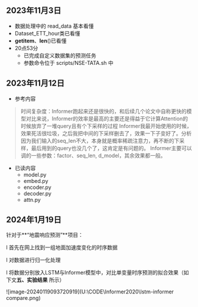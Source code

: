 ## 2023年11月3日
* 数据处理中的 read_data 基本看懂
* Dataset_ETT_hour类已看懂
* __getitem__、__len__()已看懂
* 20点53分
  * 已完成自定义数据集的预测任务
  * 参数命令位于 scripts/NSE-TATA.sh 中

## 2023年11月12日
* 参考内容
> 时间复杂度：Informer跑起来还是很快的，和后续几个论文中自称更快的模型对比来说，Informer的效率是最高的主要还是得益于它计算Attention的时候放弃了一堆query且有个下采样的过程
> Informer我最开始使用的时候，效果死活很垃圾，之后我把中间的下采样删去了，效果一下子变好了。分析因为我们输入的seq_len不大，本身就是概率稀疏注意力，再不断的下采样，最后用到的query也没几个了，这肯定是有问题的。
> Informer主要可以调的一些参数：factor、seq_len, d_model，其余效果都一般。
* 已读内容
  * model.py
  * embed.py
  * encoder.py
  * decoder.py
  * attn.py

## 2024年1月19日

针对于**“地震响应预测”**项目：

l 首先在网上找到一组地面加速度变化的时序数据

l 对数据进行归一化处理

l 将数据分别放入LSTM与Informer模型中，对比单变量时序预测的拟合效果（如下文**五、实验结果** 所示）

![image-20240119093720919](U:\CODE\Informer2020\lstm-informer compare.png)